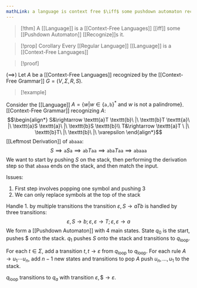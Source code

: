 ```yaml
---
mathLink: a language is context free $\iff$ some pushdown automaton recognizes it
---
```

>[!thm]
>A [[Language]] is a [[Context-Free Languages]] [[iff]] some [[Pushdown Automaton]] [[Recognize]]s it.

>[!prop] Corollary
>Every [[Regular Language]] [[Language]] is a [[Context-Free Languages]]

>[!proof]

($\implies$) Let $A$ be a [[Context-Free Languages]] recognized by the [[Context-Free Grammar]] $G=(V,\Sigma,R,S)$. 





>[!example]

Consider the [[Language]] $A=\{w|w\in\{\texttt{a,b}\}^{*}\text{ and }w \text{ is not a palindrome}\}$. [[Context-Free Grammar]] recognizing $A$: $$\begin{align*}
S&\rightarrow \texttt{a}T \texttt{b}\ |\ \texttt{b}T \texttt{a}\ |\ \texttt{a}S \texttt{a}\ |\ \texttt{b}S \texttt{b}\\
T&\rightarrow \texttt{a}T \ |\ \texttt{b}T\ |\ \texttt{b}\ |\ \varepsilon
\end{align*}$$
[[Leftmost Derivation]] of $\texttt{abaaa}$: $$S\implies \texttt{a}S \texttt{a}\implies \texttt{ab}T \texttt{aa}\implies \texttt{aba}T \texttt{aa}\implies \texttt{abaaa}$$
We want to start by pushing $S$ on the stack, then performing the derivation step so that $\texttt{abaaa}$ ends on the stack, and then match the input.

Issues:
1. First step involves popping one symbol and pushing 3
2. We can only replace symbols at the top of the stack

Handle 1. by multiple transitions the transition $\varepsilon,S \rightarrow aTb$ is handled by three transitions: $$\varepsilon,S \rightarrow b; \varepsilon,\varepsilon \rightarrow T; \varepsilon,\varepsilon \rightarrow a$$
We form a [[Pushdown Automaton]] with 4 main states. State $q_{0}$ is the start, pushes \$ onto the stack. $q_1$ pushes $S$ onto the stack and transitions to $q_\text{loop}$.

For each $t\in \Sigma$, add a transition $t,t \rightarrow \varepsilon$ from $q_\text{loop}$ to $q_\text{loop}$. For each rule $A \rightarrow u_{1}\cdots u_{n}$, add $n-1$ new states and transitions to pop $A$ push $u_{n},\ldots,u_{1}$ to the stack.

$q_\text{loop}$ transitions to $q_{a}$ with transition $\varepsilon,\$\to\varepsilon$.
